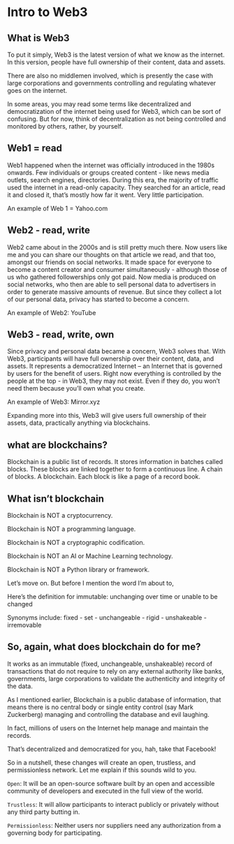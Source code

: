 # Intro to Web3

## What is Web3

To put it simply, Web3 is the latest version of what we know as the internet. In this version, people have full ownership of their content, data and assets. 

There are also no middlemen involved, which is presently the case with large corporations and governments controlling and regulating whatever goes on the internet. 

In some areas, you may read some terms like decentralized and democratization of the internet being used for Web3, which can be sort of confusing. But for now, think of decentralization as not being controlled and monitored by others, rather, by yourself. 

## Web1 = read 
Web1 happened when the internet was officially introduced in the 1980s onwards. Few individuals or groups created content - like news media outlets, search engines, directories. During this era, the majority of traffic used the internet in a read-only capacity. They searched for an article, read it and closed it, that’s mostly how far it went. Very little participation. 

An example of Web 1 = Yahoo.com

## Web2 - read, write
Web2 came about in the 2000s and is still pretty much there. Now users like me and you can share our thoughts on that article we read, and that too, amongst our friends on social networks. It made space for everyone to become a content creator and consumer simultaneously - although those of us who gathered followerships only got paid. Now media is produced on social networks, who then are able to sell personal data to advertisers in order to generate massive amounts of revenue. But since they collect a lot of our personal data, privacy has started to become a concern.

An example of Web2: YouTube

## Web3 - read, write, own
Since privacy and personal data became a concern, Web3 solves that. With Web3, participants will have full ownership over their content, data, and assets. It represents a democratized Internet – an Internet that is governed by users for the benefit of users. Right now everything is controlled by the people at the top - in Web3, they may not exist. Even if they do, you won’t need them because you’ll own what you create. 

An example of Web3: Mirror.xyz 

Expanding more into this, Web3 will give users full ownership of their assets, data, practically anything via blockchains. 

## what are blockchains? 

Blockchain is a public list of records. It stores information in batches called blocks. These blocks are linked together to form a continuous line. A chain of blocks. A blockchain. Each block is like a page of a record book. 

## What isn’t blockchain

Blockchain is NOT a cryptocurrency.

Blockchain is NOT a programming language.

Blockchain is NOT a cryptographic codification.

Blockchain is NOT an AI or Machine Learning technology.

Blockchain is NOT a Python library or framework.

Let’s move on. But before I mention the word I’m about to,

Here’s the definition for immutable: unchanging over time or unable to be changed

Synonyms include: fixed - set - unchangeable - rigid - unshakeable - irremovable 

## So, again, what does blockchain do for me?

It works as an immutable (fixed, unchangeable, unshakeable) record of transactions that do not require to rely on any external authority like banks, governments, large corporations to validate the authenticity and integrity of the data. 

As I mentioned earlier, Blockchain is a public database of information, that means there is no central body or single entity control (say Mark Zuckerberg) managing and controlling the database and evil laughing. 

In fact, millions of users on the Internet help manage and maintain the records. 

That’s decentralized and democratized for you, hah, take that Facebook!

So in a nutshell, these changes will create an open, trustless, and permissionless network. Let me explain if this sounds wild to you.

```Open```: It will be an open-source software built by an open and accessible community of developers and executed in the full view of the world.

```Trustless```: It will allow participants to interact publicly or privately without any third party butting in.

```Permissionless```: Neither users nor suppliers need any authorization from a governing body for participating.